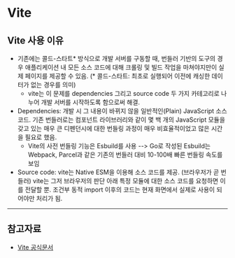 # Vite

## Vite 사용 이유

- 기존에는 콜드-스타트* 방식으로 개발 서버를 구동할 때, 번들러 기반의 도구의 경우 애플리케이션 내 모든 소스 코드에 대해 크롤링 및 빌드 작업을 마쳐야지만이 실제 페이지를 제공할 수 있음. (* 콜드-스타트: 최초로 실행되어 이전에 캐싱한 데이터가 없는 경우를 의미)
  - vite는 이 문제를 dependencies 그리고 source code 두 가지 카테고리로 나누어 개발 서버를 시작하도록 함으로써 해결.
- Dependencies: 개발 시 그 내용이 바뀌지 않을 일반적인(Plain) JavaScript 소스 코드. 기존 번들러로는 컴포넌트 라이브러리와 같이 몇 백 개의 JavaScript 모듈을 갖고 있는 매우 큰 디펜던시에 대한 번들링 과정이 매우 비효율적이었고 많은 시간을 필요로 했음.
  - Vite의 사전 번들링 기능은 Esbuild를 사용 --> Go로 작성된 Esbuild는 Webpack, Parcel과 같은 기존의 번들러 대비 10-100배 빠른 번들링 속도를 보임
- Source code: vite는 Native ESM을 이용해 소스 코드를 제공. (브라우저가 곧 번들러) vite는 그저 브라우저의 판단 아래 특정 모듈에 대한 소스 코드를 요청하면 이를 전달할 뿐. 조건부 동적 import 이후의 코드는 현재 화면에서 실제로 사용이 되어야만 처리가 됨.

---

## 참고자료

- [Vite 공식문서](https://vitejs-kr.github.io/guide/why.html)
